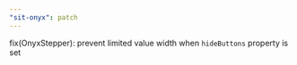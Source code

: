 ```yaml
---
"sit-onyx": patch
---
```


fix(OnyxStepper): prevent limited value width when `hideButtons` property is set
